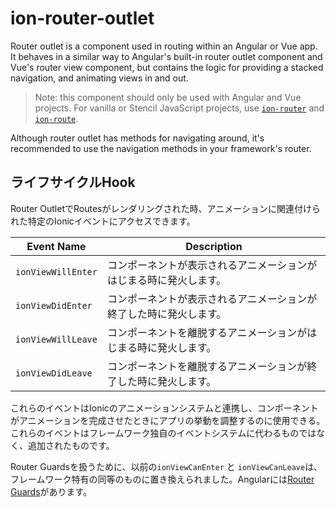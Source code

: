 # ion-router-outlet

Router outlet is a component used in routing within an Angular or Vue app. It behaves in a similar way to Angular's built-in router outlet component and Vue's router view component, but contains the logic for providing a stacked navigation, and animating views in and out.

> Note: this component should only be used with Angular and Vue projects. For vanilla or Stencil JavaScript projects, use [`ion-router`](../router) and [`ion-route`](../route).

Although router outlet has methods for navigating around, it's recommended to use the navigation methods in your framework's router.



## ライフサイクルHook

Router OutletでRoutesがレンダリングされた時、アニメーションに関連付けられた特定のIonicイベントにアクセスできます。


| Event Name         | Description                                                          |
|--------------------|------------------------------------------------------------------|
| `ionViewWillEnter` | コンポーネントが表示されるアニメーションがはじまる時に発火します。 |
| `ionViewDidEnter`  | コンポーネントが表示されるアニメーションが終了した時に発火します。 |
| `ionViewWillLeave` | コンポーネントを離脱するアニメーションがはじまる時に発火します。  |
| `ionViewDidLeave`  | コンポーネントを離脱するアニメーションが終了した時に発火します。 |


これらのイベントはIonicのアニメーションシステムと連携し、コンポーネントがアニメーションを完成させたときにアプリの挙動を調整するのに使用できる。これらのイベントはフレームワーク独自のイベントシステムに代わるものではなく、追加されたものです。

Router Guardsを扱うために、以前の`ionViewCanEnter` と `ionViewCanLeave`は、フレームワーク特有の同等のものに置き換えられました。Angularには[Router Guards](https://angular.jp/guide/router#milestone-5-route-guards)があります。

